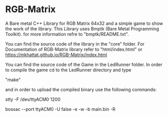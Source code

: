 # RGB-Matrix
A Bare metal C++ Library for RGB Matrix 64x32 and a simple game to show the work of the library.
This Library uses Bmptk (Bare Metal Programming Toolkit). for more information refre to "bmptk/README.txt".

You can find the source code of the library in the "core" folder.
For Documentation of RGB-Matrix library refer to "html/index.html" or https://mkhattat.github.io/RGB-Matrix/index.html

You can find the source code of the Game in the LedRunner folder. In order to compile the game cd to the LedRunner directory and type

"make" 

and in order to upload the compiled binary use the following commands:

stty -F /dev/ttyACM0 1200

bossac --port ttyACM0 -U false -e -w  -b main.bin -R

